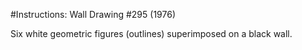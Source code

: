 #Instructions: Wall Drawing #295 (1976)

Six white geometric figures (outlines) superimposed on a black wall.


